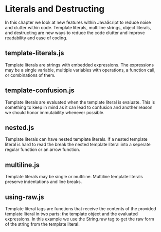 # Literals and Destructing
In this chapter we look at new features within JavaScript to reduce noise and clutter within code. Template literals, multiline strings, object literals, and destructing are new ways to reduce the code clutter and improve readability and ease of coding.

## template-literals.js
Template literals are strings with embedded expressions. The expressions may be a single variable, multiple variables with operations, a function call, or combinations of them.

## template-confusion.js
Template literals are evaluated when the template literal is evaluate. This is something to keep in mind as it can lead to confusion and another reason we should honor immutability whenever possible.

## nested.js
Template literals can have nested template literals. If a nested template literal is hard to read the break the nested template literal into a seperate regular function or an arrow function.

## multiline.js
Template literals may be single or multiline. Multiline template literals preserve indentations and line breaks.

## using-raw.js
Template literal tags are functions that receive the contents of the provided template literal in two parts: the template object and the evaluated expressions. In this example we use the String.raw tag to get the raw form of the string from the template literal.